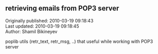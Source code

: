 ## retrieving emails from POP3 server  
Originally published: 2010-03-19 09:18:43  
Last updated: 2010-03-19 09:18:45  
Author: Shamil Bikineyev  
  
poplib utils (retr_text, retr_msg, ..) that useful while working with POP3 server